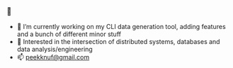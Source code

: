 ###  👋

- 🔭 I’m currently working on my CLI data generation tool, adding features and a bunch of different minor stuff
- 🌱 Interested in the intersection of distributed systems, databases and data analysis/engineering
- 📫 peekknuf@gmail.com

<!--
**peekknuf/peekknuf** is a ✨ _special_ ✨ repository because its `README.md` (this file) appears on your GitHub profile.

Here are some ideas to get you started:

- 🔭 I’m currently working on ...
- 🌱 I’m currently learning ...
- 👯 I’m looking to collaborate on ...
- 🤔 I’m looking for help with ...
- 💬 Ask me about ...
- 📫 How to reach me: ...
- 😄 Pronouns: ...
- ⚡ Fun fact: ...
-->
